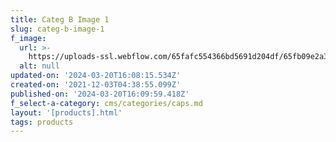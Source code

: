 ```yaml
---
title: Categ B Image 1
slug: categ-b-image-1
f_image:
  url: >-
    https://uploads-ssl.webflow.com/65fafc554366bd5691d204df/65fb09e2a37be276761daf6a_cap1.jpg
  alt: null
updated-on: '2024-03-20T16:08:15.534Z'
created-on: '2021-12-03T04:38:55.099Z'
published-on: '2024-03-20T16:09:59.418Z'
f_select-a-category: cms/categories/caps.md
layout: '[products].html'
tags: products
---
```



